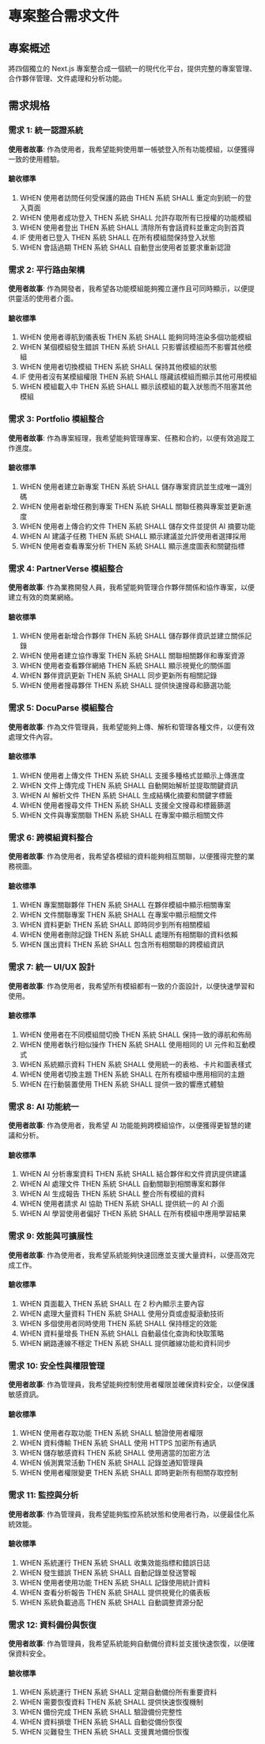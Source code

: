 # 專案整合需求文件

## 專案概述

將四個獨立的 Next.js 專案整合成一個統一的現代化平台，提供完整的專案管理、合作夥伴管理、文件處理和分析功能。

## 需求規格

### 需求 1: 統一認證系統

**使用者故事**: 作為使用者，我希望能夠使用單一帳號登入所有功能模組，以便獲得一致的使用體驗。

#### 驗收標準

1. WHEN 使用者訪問任何受保護的路由 THEN 系統 SHALL 重定向到統一的登入頁面
2. WHEN 使用者成功登入 THEN 系統 SHALL 允許存取所有已授權的功能模組
3. WHEN 使用者登出 THEN 系統 SHALL 清除所有會話資料並重定向到首頁
4. IF 使用者已登入 THEN 系統 SHALL 在所有模組間保持登入狀態
5. WHEN 會話過期 THEN 系統 SHALL 自動登出使用者並要求重新認證

### 需求 2: 平行路由架構

**使用者故事**: 作為開發者，我希望各功能模組能夠獨立運作且可同時顯示，以便提供靈活的使用者介面。

#### 驗收標準

1. WHEN 使用者導航到儀表板 THEN 系統 SHALL 能夠同時渲染多個功能模組
2. WHEN 某個模組發生錯誤 THEN 系統 SHALL 只影響該模組而不影響其他模組
3. WHEN 使用者切換模組 THEN 系統 SHALL 保持其他模組的狀態
4. IF 使用者沒有某模組權限 THEN 系統 SHALL 隱藏該模組而顯示其他可用模組
5. WHEN 模組載入中 THEN 系統 SHALL 顯示該模組的載入狀態而不阻塞其他模組

### 需求 3: Portfolio 模組整合

**使用者故事**: 作為專案經理，我希望能夠管理專案、任務和合約，以便有效追蹤工作進度。

#### 驗收標準

1. WHEN 使用者建立新專案 THEN 系統 SHALL 儲存專案資訊並生成唯一識別碼
2. WHEN 使用者新增任務到專案 THEN 系統 SHALL 關聯任務與專案並更新進度
3. WHEN 使用者上傳合約文件 THEN 系統 SHALL 儲存文件並提供 AI 摘要功能
4. WHEN AI 建議子任務 THEN 系統 SHALL 顯示建議並允許使用者選擇採用
5. WHEN 使用者查看專案分析 THEN 系統 SHALL 顯示進度圖表和關鍵指標

### 需求 4: PartnerVerse 模組整合

**使用者故事**: 作為業務開發人員，我希望能夠管理合作夥伴關係和協作專案，以便建立有效的商業網絡。

#### 驗收標準

1. WHEN 使用者新增合作夥伴 THEN 系統 SHALL 儲存夥伴資訊並建立關係記錄
2. WHEN 使用者建立協作專案 THEN 系統 SHALL 關聯相關夥伴和專案資源
3. WHEN 使用者查看夥伴網絡 THEN 系統 SHALL 顯示視覺化的關係圖
4. WHEN 夥伴資訊更新 THEN 系統 SHALL 同步更新所有相關記錄
5. WHEN 使用者搜尋夥伴 THEN 系統 SHALL 提供快速搜尋和篩選功能

### 需求 5: DocuParse 模組整合

**使用者故事**: 作為文件管理員，我希望能夠上傳、解析和管理各種文件，以便有效處理文件內容。

#### 驗收標準

1. WHEN 使用者上傳文件 THEN 系統 SHALL 支援多種格式並顯示上傳進度
2. WHEN 文件上傳完成 THEN 系統 SHALL 自動開始解析並提取關鍵資訊
3. WHEN AI 解析文件 THEN 系統 SHALL 生成結構化摘要和關鍵字標籤
4. WHEN 使用者搜尋文件 THEN 系統 SHALL 支援全文搜尋和標籤篩選
5. WHEN 文件與專案關聯 THEN 系統 SHALL 在專案中顯示相關文件

### 需求 6: 跨模組資料整合

**使用者故事**: 作為使用者，我希望各模組的資料能夠相互關聯，以便獲得完整的業務視圖。

#### 驗收標準

1. WHEN 專案關聯夥伴 THEN 系統 SHALL 在夥伴模組中顯示相關專案
2. WHEN 文件關聯專案 THEN 系統 SHALL 在專案中顯示相關文件
3. WHEN 資料更新 THEN 系統 SHALL 即時同步到所有相關模組
4. WHEN 使用者刪除記錄 THEN 系統 SHALL 處理所有相關聯的資料依賴
5. WHEN 匯出資料 THEN 系統 SHALL 包含所有相關聯的跨模組資訊

### 需求 7: 統一 UI/UX 設計

**使用者故事**: 作為使用者，我希望所有模組都有一致的介面設計，以便快速學習和使用。

#### 驗收標準

1. WHEN 使用者在不同模組間切換 THEN 系統 SHALL 保持一致的導航和佈局
2. WHEN 使用者執行相似操作 THEN 系統 SHALL 使用相同的 UI 元件和互動模式
3. WHEN 系統顯示資料 THEN 系統 SHALL 使用統一的表格、卡片和圖表樣式
4. WHEN 使用者切換主題 THEN 系統 SHALL 在所有模組中應用相同的主題
5. WHEN 在行動裝置使用 THEN 系統 SHALL 提供一致的響應式體驗

### 需求 8: AI 功能統一

**使用者故事**: 作為使用者，我希望 AI 功能能夠跨模組協作，以便獲得更智慧的建議和分析。

#### 驗收標準

1. WHEN AI 分析專案資料 THEN 系統 SHALL 結合夥伴和文件資訊提供建議
2. WHEN AI 處理文件 THEN 系統 SHALL 自動關聯到相關專案和夥伴
3. WHEN AI 生成報告 THEN 系統 SHALL 整合所有模組的資料
4. WHEN 使用者請求 AI 協助 THEN 系統 SHALL 提供統一的 AI 介面
5. WHEN AI 學習使用者偏好 THEN 系統 SHALL 在所有模組中應用學習結果

### 需求 9: 效能與可擴展性

**使用者故事**: 作為使用者，我希望系統能夠快速回應並支援大量資料，以便高效完成工作。

#### 驗收標準

1. WHEN 頁面載入 THEN 系統 SHALL 在 2 秒內顯示主要內容
2. WHEN 處理大量資料 THEN 系統 SHALL 使用分頁或虛擬滾動技術
3. WHEN 多個使用者同時使用 THEN 系統 SHALL 保持穩定的效能
4. WHEN 資料量增長 THEN 系統 SHALL 自動最佳化查詢和快取策略
5. WHEN 網路連線不穩定 THEN 系統 SHALL 提供離線功能和資料同步

### 需求 10: 安全性與權限管理

**使用者故事**: 作為管理員，我希望能夠控制使用者權限並確保資料安全，以便保護敏感資訊。

#### 驗收標準

1. WHEN 使用者存取功能 THEN 系統 SHALL 驗證使用者權限
2. WHEN 資料傳輸 THEN 系統 SHALL 使用 HTTPS 加密所有通訊
3. WHEN 儲存敏感資料 THEN 系統 SHALL 使用適當的加密方法
4. WHEN 偵測異常活動 THEN 系統 SHALL 記錄並通知管理員
5. WHEN 使用者權限變更 THEN 系統 SHALL 即時更新所有相關存取控制

### 需求 11: 監控與分析

**使用者故事**: 作為管理員，我希望能夠監控系統狀態和使用者行為，以便最佳化系統效能。

#### 驗收標準

1. WHEN 系統運行 THEN 系統 SHALL 收集效能指標和錯誤日誌
2. WHEN 發生錯誤 THEN 系統 SHALL 自動記錄並發送警報
3. WHEN 使用者使用功能 THEN 系統 SHALL 記錄使用統計資料
4. WHEN 查看分析報告 THEN 系統 SHALL 提供視覺化的儀表板
5. WHEN 系統負載過高 THEN 系統 SHALL 自動調整資源分配

### 需求 12: 資料備份與恢復

**使用者故事**: 作為管理員，我希望系統能夠自動備份資料並支援快速恢復，以便確保資料安全。

#### 驗收標準

1. WHEN 系統運行 THEN 系統 SHALL 定期自動備份所有重要資料
2. WHEN 需要恢復資料 THEN 系統 SHALL 提供快速恢復機制
3. WHEN 備份完成 THEN 系統 SHALL 驗證備份完整性
4. WHEN 資料損壞 THEN 系統 SHALL 自動從備份恢復
5. WHEN 災難發生 THEN 系統 SHALL 支援異地備份恢復